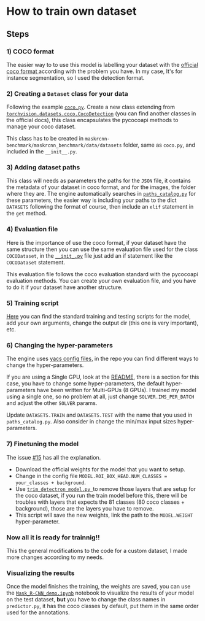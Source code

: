 # How to train own dataset





## Steps

### 1) COCO format

The easier way to to use this model is labelling your dataset with the [official coco format ](http://cocodataset.org/#format-data)according with the problem you have. In my case, It's for instance segmentation, so I used the detection format.

### 2) Creating a `Dataset` class for your data

Following the example [`coco.py`](https://github.com/facebookresearch/maskrcnn-benchmark/blob/master/maskrcnn_benchmark/data/datasets/coco.py). Create a new class extending from [`torchvision.datasets.coco.CocoDetection`](https://pytorch.org/docs/0.4.0/_modules/torchvision/datasets/coco.html) (you can find another classes in the official docs), this class encapsulates the pycocoapi methods to manage your coco dataset.

This class has to be created in `maskrcnn-benchmark/maskrcnn_benchmark/data/datasets` folder, same as `coco.py`, and included in the `__init__.py`.

### 3) Adding dataset paths

This class will needs as parameters the paths for the `JSON` file, it contains the metadata of your dataset in coco format, and for the images, the folder where they are. The engine automatically searches in [`paths_catalog.py`](https://github.com/facebookresearch/maskrcnn-benchmark/blob/master/maskrcnn_benchmark/config/paths_catalog.py) for these parameters, the easier way is including your paths to the dict `DATASETS` following the format of course, then include an `elif` statement in the `get` method.

### 4) Evaluation file

Here is the importance of use the coco format, if your dataset have the same structure then you can use the same evaluation file used for the class `COCODataset`, in the [`__init_.py`](https://github.com/facebookresearch/maskrcnn-benchmark/blob/master/maskrcnn_benchmark/data/datasets/evaluation/__init__.py) file just add an if statement like the `COCODataset` statement.

This evaluation file follows the coco evaluation standard with the pycocoapi evaluation methods. You can create your own evaluation file, and you have to do it if your dataset have another structure.

### 5) Training script

[Here](https://github.com/facebookresearch/maskrcnn-benchmark/tree/master/tools) you can find the standard training and testing scripts for the model, add your own arguments, change the output dir (this one is very important), etc.

### 6) Changing the hyper-parameters

The engine uses [yacs config files](https://github.com/rbgirshick/yacs), in the repo you can find different ways to change the hyper-parameters.

If you are using a Single GPU, look at the [README](https://github.com/facebookresearch/maskrcnn-benchmark/blob/master/README.md), there is a section for this case, you have to change some hyper-parameters, the default hyper-parameters have been written for Multi-GPUs (8 GPUs). I trained my model using a single one, so no problem at all, just change `SOLVER.IMS_PER_BATCH` and adjust the other `SOLVER` params.

Update `DATASETS.TRAIN` and `DATASETS.TEST` with the name that you used in `paths_catalog.py`. Also consider in change the min/max input sizes hyper-parameters.

### 7) Finetuning the model

The issue [#15](https://github.com/facebookresearch/maskrcnn-benchmark/issues/15) has all the explanation.

- Download the official weights for the model that you want to setup.
- Change in the config file `MODEL.ROI_BOX_HEAD.NUM_CLASSES = your_classes + background`.
- Use [`trim_detectron_model.py `](https://gist.github.com/wangg12/aea194aa6ab6a4de088f14ee193fd968)to remove those layers that are setup for the coco dataset, if you run the train model before this, there will be troubles with layers that expects the 81 classes (80 coco classes + background), those are the layers you have to remove.
- This script will save the new weights, link the path to the `MODEL.WEIGHT` hyper-parameter.

### Now all it is ready for trainnig!!

This the general modifications to the code for a custom dataset, I made more changes according to my needs.

### Visualizing the results

Once the model finishes the training, the weights are saved, you can use the [`Mask_R-CNN_demo.ipynb`](https://github.com/facebookresearch/maskrcnn-benchmark/blob/master/demo/Mask_R-CNN_demo.ipynb) notebook to visualize the results of your model on the test dataset, **but** you have to change the class names in `predictor.py`, it has the coco classes by default, put them in the same order used for the annotations.